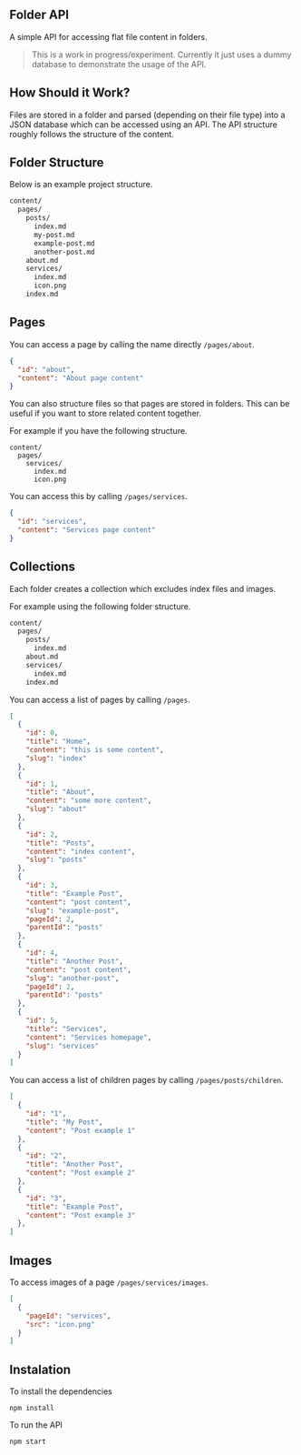 ## Folder API

A simple API for accessing flat file content in folders.

> This is a work in progress/experiment. Currently it just uses a dummy database to demonstrate the usage of the API.

## How Should it Work?

Files are stored in a folder and parsed (depending on their file type) into a JSON database which can be accessed using an API. The API structure roughly follows the structure of the content.

## Folder Structure

Below is an example project structure.

```bash
content/
  pages/
    posts/
      index.md
      my-post.md
      example-post.md
      another-post.md
    about.md
    services/
      index.md
      icon.png
    index.md
```

## Pages

You can access a page by calling the name directly `/pages/about`.

```json
{
  "id": "about",
  "content": "About page content"
}
```

You can also structure files so that pages are stored in folders. This can be useful if you want to store related content together.

For example if you have the following structure.

```
content/
  pages/
    services/
      index.md
      icon.png
```

You can access this by calling `/pages/services`.

```json
{
  "id": "services",
  "content": "Services page content"
}
```

## Collections

Each folder creates a collection which excludes index files and images.

For example using the following folder structure.

```bash
content/
  pages/
    posts/
      index.md
    about.md
    services/
      index.md
    index.md
```

You can access a list of pages by calling `/pages`.

```json
[
  {
    "id": 0,
    "title": "Home",
    "content": "this is some content",
    "slug": "index"
  },
  {
    "id": 1,
    "title": "About",
    "content": "some more content",
    "slug": "about"
  },
  {
    "id": 2,
    "title": "Posts",
    "content": "index content",
    "slug": "posts"
  },
  {
    "id": 3,
    "title": "Example Post",
    "content": "post content",
    "slug": "example-post",
    "pageId": 2,
    "parentId": "posts"
  },
  {
    "id": 4,
    "title": "Another Post",
    "content": "post content",
    "slug": "another-post",
    "pageId": 2,
    "parentId": "posts"
  },
  {
    "id": 5,
    "title": "Services",
    "content": "Services homepage",
    "slug": "services"
  }
]
```

You can access a list of children pages by calling `/pages/posts/children`.

```json
[
  {
    "id": "1",
    "title": "My Post",
    "content": "Post example 1"
  },
  {
    "id": "2",
    "title": "Another Post",
    "content": "Post example 2"
  },
  {
    "id": "3",
    "title": "Example Post",
    "content": "Post example 3"
  },
]
```

## Images

To access images of a page `/pages/services/images`.

```json
[
  {
    "pageId": "services",
    "src": "icon.png"
  }
]
```

## Instalation

To install the dependencies

```
npm install
```

To run the API

```
npm start
```
